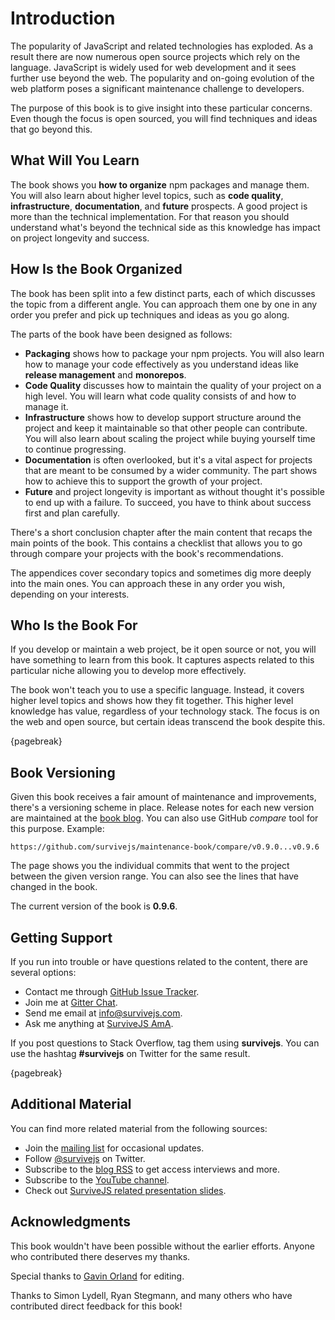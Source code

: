 # Introduction

The popularity of JavaScript and related technologies has exploded. As a result there are now numerous open source projects which rely on the language. JavaScript is widely used for web development and it sees further use beyond the web. The popularity and on-going evolution of the web platform poses a significant maintenance challenge to developers.

The purpose of this book is to give insight into these particular concerns. Even though the focus is open sourced, you will find techniques and ideas that go beyond this.

## What Will You Learn

The book shows you **how to organize** npm packages and manage them. You will also learn about higher level topics, such as **code quality**, **infrastructure**, **documentation**, and **future** prospects. A good project is more than the technical implementation. For that reason you should understand what's beyond the technical side as this knowledge has impact on project longevity and success.

## How Is the Book Organized

The book has been split into a few distinct parts, each of which discusses the topic from a different angle. You can approach them one by one in any order you prefer and pick up techniques and ideas as you go along.

The parts of the book have been designed as follows:

* **Packaging** shows how to package your npm projects. You will also learn how to manage your code effectively as you understand ideas like **release management** and **monorepos**.
* **Code Quality** discusses how to maintain the quality of your project on a high level. You will learn what code quality consists of and how to manage it.
* **Infrastructure** shows how to develop support structure around the project and keep it maintainable so that other people can contribute. You will also learn about scaling the project while buying yourself time to continue progressing.
* **Documentation** is often overlooked, but it's a vital aspect for projects that are meant to be consumed by a wider community. The part shows how to achieve this to support the growth of your project.
* **Future** and project longevity is important as without thought it's possible to end up with a failure. To succeed, you have to think about success first and plan carefully.

There's a short conclusion chapter after the main content that recaps the main points of the book. This contains a checklist that allows you to go through compare your projects with the book's recommendations.

The appendices cover secondary topics and sometimes dig more deeply into the main ones. You can approach these in any order you wish, depending on your interests.

## Who Is the Book For

If you develop or maintain a web project, be it open source or not, you will have something to learn from this book. It captures aspects related to this particular niche allowing you to develop more effectively.

The book won't teach you to use a specific language. Instead, it covers higher level topics and shows how they fit together. This higher level knowledge has value, regardless of your technology stack. The focus is on the web and open source, but certain ideas transcend the book despite this.

{pagebreak}

## Book Versioning

Given this book receives a fair amount of maintenance and improvements, there's a versioning scheme in place. Release notes for each new version are maintained at the [book blog](https://survivejs.com/blog/). You can also use GitHub _compare_ tool for this purpose. Example:

```
https://github.com/survivejs/maintenance-book/compare/v0.9.0...v0.9.6
```

The page shows you the individual commits that went to the project between the given version range. You can also see the lines that have changed in the book.

The current version of the book is **0.9.6**.

## Getting Support

If you run into trouble or have questions related to the content, there are several options:

* Contact me through [GitHub Issue Tracker](https://github.com/survivejs/maintenance-book/issues).
* Join me at [Gitter Chat](https://gitter.im/survivejs/maintenance).
* Send me email at [info@survivejs.com](mailto:info@survivejs.com).
* Ask me anything at [SurviveJS AmA](https://github.com/survivejs/ama/issues).

If you post questions to Stack Overflow, tag them using **survivejs**. You can use the hashtag **#survivejs** on Twitter for the same result.

{pagebreak}

## Additional Material

You can find more related material from the following sources:

* Join the [mailing list](https://eepurl.com/bth1v5) for occasional updates.
* Follow [@survivejs](https://twitter.com/survivejs) on Twitter.
* Subscribe to the [blog RSS](https://survivejs.com/atom.xml) to get access interviews and more.
* Subscribe to the [YouTube channel](https://www.youtube.com/channel/UCvUR-BJcbrhmRQZEEr4_bnw).
* Check out [SurviveJS related presentation slides](https://presentations.survivejs.com/).

## Acknowledgments

This book wouldn't have been possible without the earlier efforts. Anyone who contributed there deserves my thanks.

Special thanks to [Gavin Orland](https://github.com/gavinorland) for editing.

Thanks to Simon Lydell, Ryan Stegmann, and many others who have contributed direct feedback for this book!
